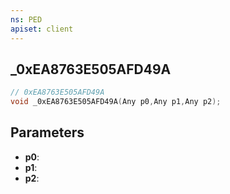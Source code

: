 ```yaml
---
ns: PED
apiset: client
---
```

## _0xEA8763E505AFD49A

```c
// 0xEA8763E505AFD49A
void _0xEA8763E505AFD49A(Any p0,Any p1,Any p2);
```


## Parameters
* **p0**:
* **p1**:
* **p2**:



